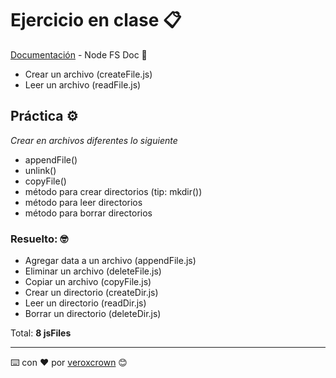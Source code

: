 # Ejercicio en clase 📋

[Documentación](https://nodejs.org/dist/latest*v14.x/docs/api/fs.html) - Node FS Doc 📖

* Crear un archivo           (createFile.js)
* Leer un archivo            (readFile.js)

## Práctica ⚙️
_Crear en archivos diferentes lo siguiente_
* appendFile() 
* unlink()     
* copyFile()   
* método para crear directorios (tip: mkdir())
* método para leer directorios
* método para borrar directorios

### Resuelto: 🤓
* Agregar data a un archivo  (appendFile.js)
* Eliminar un archivo        (deleteFile.js)
* Copiar un archivo          (copyFile.js)
* Crear un directorio        (createDir.js)
* Leer un directorio         (readDir.js)
* Borrar un directorio       (deleteDir.js)

Total: **8 jsFiles**

---
⌨️ con ❤️ por [veroxcrown](https://github.com/veroxcrown) 😊